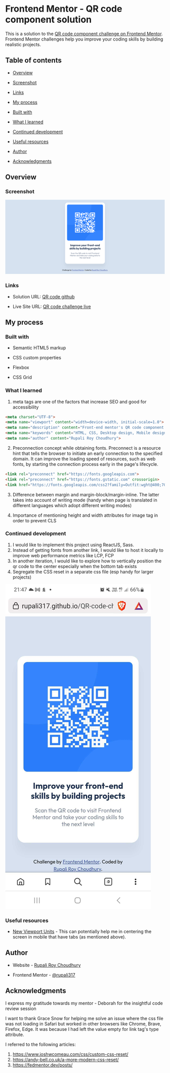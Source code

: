 
# Frontend Mentor - QR code component solution

  

This is a solution to the [QR code component challenge on Frontend Mentor](https://www.frontendmentor.io/challenges/qr-code-component-iux_sIO_H). Frontend Mentor challenges help you improve your coding skills by building realistic projects.

  

## Table of contents

  

- [Overview](#overview)

- [Screenshot](#screenshot)

- [Links](#links)

- [My process](#my-process)

- [Built with](#built-with)

- [What I learned](#what-i-learned)

- [Continued development](#continued-development)

- [Useful resources](#useful-resources)

- [Author](#author)

- [Acknowledgments](#acknowledgments)

  

## Overview

  

### Screenshot

![QR code component screenshot](https://github.com/rupali317/QR-code-challenge/blob/main/images/Screenshot%20for%20QR%20code%20component.png)


  



  

### Links

  

- Solution URL: [QR code github](https://github.com/rupali317/QR-code-challenge)

- Live Site URL: [QR code challenge live](https://rupali317.github.io/QR-code-challenge/)

  

## My process

  

### Built with

  

- Semantic HTML5 markup

- CSS custom properties

- Flexbox

- CSS Grid

  

### What I learned

  
1. meta tags are one of the factors that increase SEO and good for accessibility

```html
<meta charset="UTF-8">
<meta name="viewport" content="width=device-width, initial-scale=1.0"> <!-- displays site properly based on user's device -->
<meta name="description" content="Front-end mentor's QR code component challenge is perfect for individuals new to CSS and HTML">
<meta name="keywords" content="HTML, CSS, Desktop design, Mobile design">
<meta name="author" content="Rupali Roy Choudhury">
```

2. Preconnection concept while obtaining fonts. Preconnect is a resource hint that tells the browser to initiate an early connection to the specified domain. It can improve the loading speed of resources, such as web fonts, by starting the connection process early in the page's lifecycle.

```html
<link rel="preconnect" href="https://fonts.googleapis.com">
<link rel="preconnect" href="https://fonts.gstatic.com" crossorigin>
<link href="https://fonts.googleapis.com/css2?family=Outfit:wght@400;700&display=swap" rel="stylesheet">
```

3. Difference between margin and margin-block/margin-inline. The latter takes into account of writing mode (handy when page is translated in different languages which adopt different writing modes)

4. Importance of mentioning height and width attributes for image tag in order to prevent CLS

  

### Continued development

  

1) I would like to implement this project using ReactJS, Sass.
2) Instead of getting fonts from another link, I would like to host it locally to improve web performance metrics like LCP, FCP
3) In another iteration, I would like to explore how to vertically position the qr code to the center especially when the bottom tab exists
4) Segregate the CSS reset in a separate css file (esp handy for larger projects)

![Mobile screenshot Brave browser](https://github.com/rupali317/QR-code-challenge/blob/main/images/Screenshot%20in%20my%20mobile%20-%20Brave%20browser.jpg)
  

### Useful resources

  

- [New Viewport Units](https://ishadeed.com/article/new-viewport-units/#:~:text=Be%20careful%20with%20the%20dvh,is%20scrolling%20up%20or%20down.) - This can potentially help me in centering the screen in mobile that have tabs (as mentioned above).
  

## Author

  

- Website - [Rupali Roy Choudhury](https://www.linkedin.com/in/rupali-rc/)

- Frontend Mentor - [@rupali317](https://www.frontendmentor.io/profile/rupali317)


  

## Acknowledgments

I express my gratitude towards my mentor - Deborah for the insightful code review session
  
I want to thank Grace Snow for helping me solve an issue where the css file was not loading in Safari but worked in other browsers like Chrome, Brave, Firefox, Edge. It was because I had left the value empty for link tag's type attribute. 

I referred to the following articles:
1. https://www.joshwcomeau.com/css/custom-css-reset/
2. https://andy-bell.co.uk/a-more-modern-css-reset/
3. https://fedmentor.dev/posts/
